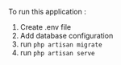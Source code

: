To run this application :
1) Create .env file
2) Add database configuration 
3) run `php artisan migrate`
4) run `php artisan serve`
